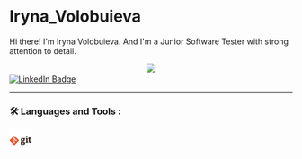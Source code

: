 # Iryna_Volobuieva
Hi there! I'm Iryna Volobuieva.
And I'm a Junior Software Tester with strong attention to detail. 

<div id="header" align="center">
  <img src= "https://media.giphy.com/media/VekcnHOwOI5So/giphy.gif" width="200"/>
</div>
<div id="badges">
  <a href="your-linkedin-URL">
    <img src="https://img.shields.io/badge/LinkedIn-blue?style=for-the-badge&logo=linkedin&logoColor=white" alt="LinkedIn Badge"/>
  </a>
</div>

---

### :hammer_and_wrench: Languages and Tools :
<div>
  <img src="https://github.com/devicons/devicon/blob/master/icons/git/git-original-wordmark.svg" title="Git" **alt="Git" width="40" height="40"/>
</div>
